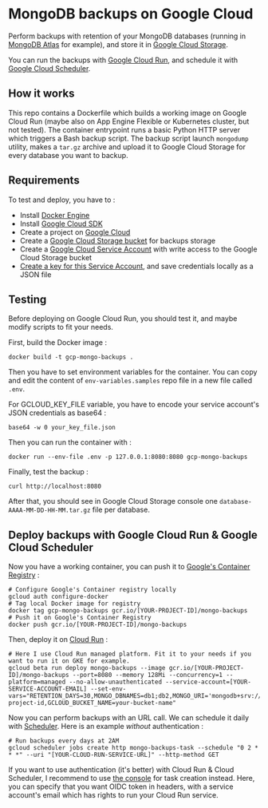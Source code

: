 # MongoDB backups on Google Cloud

Perform backups with retention of your MongoDB databases (running in [MongoDB Atlas](https://www.mongodb.com/cloud/atlas) for example), and store it in [Google Cloud Storage](https://cloud.google.com/storage/).

You can run the backups with [Google Cloud Run](https://cloud.google.com/run/), and schedule it with [Google Cloud Scheduler](https://cloud.google.com/scheduler/).

## How it works

This repo contains a Dockerfile which builds a working image on Google Cloud Run (maybe also on App Engine Flexible or Kubernetes cluster, but not tested). 
The container entrypoint runs a basic Python HTTP server which triggers a Bash backup script. 
The backup script launch `mongodump` utility, makes a `tar.gz` archive and upload it to Google Cloud Storage for every database you want to backup.

## Requirements

To test and deploy, you have to :

* Install [Docker Engine](https://docs.docker.com/install/)
* Install [Google Cloud SDK](https://cloud.google.com/sdk/)
* Create a project on [Google Cloud](https://console.cloud.google.com/project)
* Create a [Google Cloud Storage bucket](https://cloud.google.com/storage/docs/json_api/v1/buckets) for backups storage
* Create a [Google Cloud Service Account](https://cloud.google.com/compute/docs/access/service-accounts) with write access to the Google Cloud Storage bucket
* [Create a key for this Service Account](https://cloud.google.com/docs/authentication/production), and save credentials locally as a JSON file 

## Testing

Before deploying on Google Cloud Run, you should test it, and maybe modify scripts to fit your needs.

First, build the Docker image :
```
docker build -t gcp-mongo-backups .
```
Then you have to set environment variables for the container. You can copy and edit the content of `env-variables.samples` repo file in a new file called `.env`. 

For GCLOUD_KEY_FILE variable, you have to encode your service account's JSON credentials as base64 :
```
base64 -w 0 your_key_file.json
```

Then you can run the container with :
```
docker run --env-file .env -p 127.0.0.1:8080:8080 gcp-mongo-backups
```
Finally, test the backup :
```
curl http://localhost:8080
```

After that, you should see in Google Cloud Storage console one `database-AAAA-MM-DD-HH-MM.tar.gz` file per database.

## Deploy backups with Google Cloud Run & Google Cloud Scheduler

Now you have a working container, you can push it to [Google's Container Registry](https://cloud.google.com/container-registry/) :
```
# Configure Google's Container registry locally
gcloud auth configure-docker
# Tag local Docker image for registry
docker tag gcp-mongo-backups gcr.io/[YOUR-PROJECT-ID]/mongo-backups
# Push it on Google's Container Registry
docker push gcr.io/[YOUR-PROJECT-ID]/mongo-backups
```

Then, deploy it on [Cloud Run](https://cloud.google.com/run/docs/quickstarts/build-and-deploy) :
```
# Here I use Cloud Run managed platform. Fit it to your needs if you want to run it on GKE for example.
gcloud beta run deploy mongo-backups --image gcr.io/[YOUR-PROJECT-ID]/mongo-backups --port=8080 --memory 128Mi --concurrency=1 --platform=managed --no-allow-unauthenticated --service-account=[YOUR-SERVICE-ACCOUNT-EMAIL] --set-env-vars="RETENTION_DAYS=30,MONGO_DBNAMES=db1;db2,MONGO_URI='mongodb+srv://user:password@mongodb.example.com',GCLOUD_KEY_FILE=base64key,GCLOUD_PROJECT_ID=your-project-id,GCLOUD_BUCKET_NAME=your-bucket-name"
```

Now you can perform backups with an URL call. We can schedule it daily with [Scheduler](https://cloud.google.com/scheduler/docs/creating). Here is an example *without* authentication :
```
# Run backups every days at 2AM
gcloud scheduler jobs create http mongo-backups-task --schedule "0 2 * * *" --uri "[YOUR-CLOUD-RUN-SERVICE-URL]" --http-method GET
```
If you want to use authentication (it's better) with Cloud Run & Cloud Scheduler, I recommend to use [the console](https://console.cloud.google.com/cloudscheduler/jobs/new) for task creation instead. Here, you can specify that you want OIDC token in headers, with a service account's email which has rights to run your Cloud Run service.
